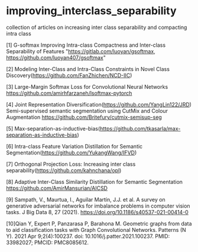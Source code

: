 # improving_interclass_separability
collection of articles on increasing inter class separability and compacting intra class 


[1] G-softmax Improving Intra-class Compactness and Inter-class Separability of Features	"https://gitlab.com/luoyan/gsoftmax,  https://github.com/luoyan407/gsoftmax"

[2] Modeling Inter-Class and Intra-Class Constraints in Novel Class Discovery(https://github.com/FanZhichen/NCD-IIC)

[3] Large-Margin Softmax Loss for Convolutional Neural Networks	https://github.com/amirhfarzaneh/lsoftmax-pytorch

[4] Joint Representation Diversification(https://github.com/YangLin122/JRD)
Semi-supervised semantic segmentation using CutMix and Colour Augmentation	https://github.com/Britefury/cutmix-semisup-seg

[5] Max-separation-as-inductive-bias(https://github.com/tkasarla/max-separation-as-inductive-bias)

[6] Intra-class Feature Variation Distillation for Semantic Segmentation(https://github.com/YukangWang/IFVD)

[7] Orthogonal Projection Loss: Increasing inter class separability(https://github.com/kahnchana/opl)

[8] Adaptive Inter-Class Similarity Distillation for Semantic Segmentation	https://github.com/AmirMansurian/AICSD

[9] Sampath, V., Maurtua, I., Aguilar Martín, J.J. et al. A survey on generative adversarial networks for imbalance problems in computer vision tasks. J Big Data 8, 27 (2021). https://doi.org/10.1186/s40537-021-00414-0

[10]Qian Y, Expert P, Panzarasa P, Barahona M. Geometric graphs from data to aid classification tasks with Graph Convolutional Networks. Patterns (N Y). 2021 Apr 9;2(4):100237. doi: 10.1016/j.patter.2021.100237. PMID: 33982027; PMCID: PMC8085612.
